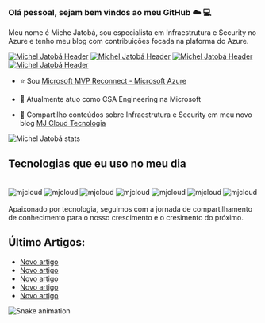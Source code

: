 ### Olá pessoal, sejam bem vindos ao meu GitHub  ☁️ 💻 

Meu nome é Miche Jatobá, sou especialista em Infraestrutura e Security no Azure e tenho meu blog com contribuições focada na plaforma do Azure.

[![Michel Jatobá Header](https://img.shields.io/badge/Blog_Mjcloud-21759B?style=for-the-badge&logo=wordpress&logoColor=white)](https://mjcloud.com.br) [![Michel Jatobá Header](https://img.shields.io/badge/LinkedIn-21759B?style=for-the-badge&logo=linkedin&logoColor=white)](https://www.linkedin.com/in/micheljatoba/) [![Michel Jatobá Header](https://img.shields.io/badge/YouTube-21759B?style=for-the-badge&logo=youtube&logoColor=white)](https://www.youtube.com/channel/UC-1C7u0VGdYJY9EaXtTW1eg)
[![Michel Jatobá Header](https://img.shields.io/badge/Outlook-21759B?style=for-the-badge&logo=microsoft&logoColor=white)](https://mjcloud.com.br/?page_id=95)

- ⭐ Sou [Microsoft MVP Reconnect - Microsoft Azure](https://mvp.microsoft.com/pt-br/PublicProfile/5003808?fullName=Michel%20Jatoba)

- 🔭 Atualmente atuo como CSA Engineering na Microsoft

- 👯 Compartilho conteúdos sobre Infraestrutura e Security em meu novo blog [MJ Cloud Tecnologia](https://mjcloud.com.br)

![Michel Jatobá stats](https://github-readme-stats.vercel.app/api?username=micheljatoba&show_icons=true&theme=dark&include_all_commits=true&count_private=true) 

## Tecnologias que eu uso no meu dia 
<div style="display: inline_block"><br/>
    <img align="center" alt="mjcloud" src="https://img.shields.io/badge/Microsoft-21759B?style=for-the-badge&logo=microsoft&logoColor=whit" />
    <img align="center" alt="mjcloud" src="https://img.shields.io/badge/Microsoft_Azure-21759B?style=for-the-badge&logo=microsoft-azure&logoColor=white" />
    <img align="center" alt="mjcloud" src="https://img.shields.io/badge/Azure Virtual Desktop-21759B?style=for-the-badge&logo=windows&logoColor=white" />    
    <img align="center" alt="mjcloud" src="https://img.shields.io/badge/terraform-21759B.svg?style=for-the-badge&logo=terraform&logoColor=white" />
    <img align="center" alt="mjcloud" src="https://img.shields.io/badge/kubernetes-21759B.svg?style=for-the-badge&logo=kubernetes&logoColor=white" />
    <img align="center" alt="mjcloud" src="https://img.shields.io/badge/Powershell-21759B?style=for-the-badge&logo=powershell&logoColor=white" />
    <img align="center" alt="mjcloud" src="https://img.shields.io/badge/windows%20terminal-21759B?style=for-the-badge&logo=windows%20terminal&logoColor=white" />
</div><br/>
Apaixonado por tecnologia, seguimos com a jornada de compartilhamento de conhecimento para o nosso crescimento e o cresimento do próximo.

## Último Artigos:
- [Novo artigo](https://mjcloud.com.br)<br/>
- [Novo artigo](https://mjcloud.com.br)<br/>
- [Novo artigo](https://mjcloud.com.br)<br/>
- [Novo artigo](https://mjcloud.com.br)<br/>
- [Novo artigo](https://mjcloud.com.br)<br/>

![Snake animation](https://github.com/micheljatoba/micheljatoba/blob/output/github-contribution-grid-snake.svg)

